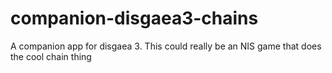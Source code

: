 # companion-disgaea3-chains
A companion app for disgaea 3. This could really be an NIS game that does the cool chain thing
